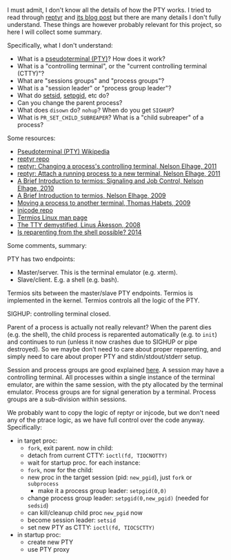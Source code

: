 I must admit, I don't know all the details of how the PTY works.
I tried to read through [reptyr](https://github.com/nelhage/reptyr)
and [its blog post](https://blog.nelhage.com/2011/02/changing-ctty/)
but there are many details I don't fully understand.
These things are however probably relevant for this project,
so here I will collect some summary.

Specifically, what I don't understand:

- What is a [pseudoterminal (PTY)](https://en.wikipedia.org/wiki/Pseudoterminal)?
  How does it work?
- What is a "controlling terminal", or the "current controlling terminal (CTTY)"?
- What are "sessions groups" and "process groups"?
- What is a "session leader" or "process group leader"?
- What do [setsid](https://linux.die.net/man/2/setsid), [setpgid](https://linux.die.net/man/2/setpgid), etc do?
- Can you change the parent process?
- What does `disown` do? `nohup`? When do you get `SIGHUP`?
- What is `PR_SET_CHILD_SUBREAPER`? What is a "child subreaper" of a process?

Some resources:

- [Pseudoterminal (PTY) Wikipedia](https://en.wikipedia.org/wiki/Pseudoterminal)
- [reptyr repo](https://github.com/nelhage/reptyr)
- [reptyr: Changing a process's controlling terminal, Nelson Elhage, 2011](https://blog.nelhage.com/2011/02/changing-ctty/)
- [reptyr: Attach a running process to a new terminal, Nelson Elhage, 2011](https://blog.nelhage.com/2011/01/reptyr-attach-a-running-process-to-a-new-terminal/)
- [A Brief Introduction to termios: Signaling and Job Control, Nelson Elhage, 2010](https://blog.nelhage.com/2010/01/a-brief-introduction-to-termios-signaling-and-job-control/)
- [A Brief Introduction to termios, Nelson Elhage, 2009](https://blog.nelhage.com/2009/12/a-brief-introduction-to-termios/)
- [Moving a process to another terminal, Thomas Habets, 2009](https://blog.habets.se/2009/03/Moving-a-process-to-another-terminal.html)
- [injcode repo](https://github.com/ThomasHabets/injcode)
- [Termios Linux man page](https://linux.die.net/man/3/termios)
- [The TTY demystified, Linus Åkesson, 2008](http://www.linusakesson.net/programming/tty/index.php)
- [Is reparenting from the shell possible? 2014](https://unix.stackexchange.com/questions/152379/is-reparenting-from-the-shell-possible/)

Some comments, summary:

PTY has two endpoints:
- Master/server. This is the terminal emulator (e.g. xterm).
- Slave/client. E.g. a shell (e.g. bash).

Termios sits between the master/slave PTY endpoints.
Termios is implemented in the kernel. 
Termios controls all the logic of the PTY.

SIGHUP: controlling terminal closed.

Parent of a process is actually not really relevant?
When the parent dies (e.g. the shell),
the child process is reparented automatically (e.g. to `init`)
and continues to run (unless it now crashes due to SIGHUP or pipe destroyed).
So we maybe don't need to care about proper reparenting,
and simply need to care about proper PTY and stdin/stdout/stderr setup.

Session and process groups are good explained [here](https://blog.nelhage.com/2010/01/a-brief-introduction-to-termios-signaling-and-job-control/).
A session may have a controlling terminal. 
All processes within a single instance of the terminal emulator,
are within the same session, with the pty allocated by the terminal emulator.
Process groups are for signal generation by a terminal.
Process groups are a sub-division within sessions.

We probably want to copy the logic of reptyr or injcode,
but we don't need any of the ptrace logic,
as we have full control over the code anyway.
Specifically:

- in target proc:
  - `fork`, exit parent. now in child:
  - detach from current CTTY: `ioctl(fd, TIOCNOTTY)`
  - wait for startup proc. for each instance:
  - `fork`, now for the child:
  - new proc in the target session (pid: `new_pgid`), just `fork` or `subprocess`
    - make it a process group leader: `setpgid(0,0)`
  - change process group leader: `setpgid(0,new_pgid)` (needed for `sedsid`)
  - can kill/cleanup child proc `new_pgid` now
  - become session leader: `setsid`
  - set new PTY as CTTY: `ioctl(fd, TIOCSCTTY)`
- in startup proc:
  - create new PTY
  - use PTY proxy
